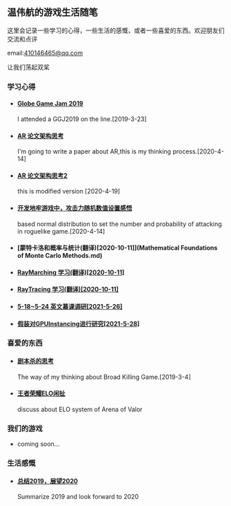 ##  温伟航的游戏生活随笔



这里会记录一些学习的心得，一些生活的感慨，或者一些喜爱的东西。欢迎朋友们交流和点评 

email:410146465@qq.com

让我们荡起双桨

### 学习心得

- #### [Globe Game Jam 2019](ggj2019.md)

  I attended a GGJ2019 on the line.[2019-3-23]

- #### [AR 论文架构思考](paper_1.md)

  I'm going to write a paper about AR,this is my thinking process.[2020-4-14]

- #### [AR 论文架构思考2](paper_2.md)

  this is modified version [2020-4-19]

- #### [开发地牢游戏中，攻击力随机数值设置感悟](atk_num_setting.md)

  based normal distribution to set the number and probability of attacking in roguelike game.[2020-4-14]

- #### [蒙特卡洛和概率与统计(翻译)[2020-10-11]](Mathematical Foundations of Monte Carlo Methods.md)

- #### [RayMarching 学习(翻译)[2020-10-11]](RayMarching.md)

- #### [RayTracing 学习(翻译)[2020-10-11]](RayTracing.md)

- #### [5-18~5-24 英文慕课调研[2021-5-26]](ECG_review/5-18~5-24_MoocResearch.md)

- #### [假装对GPUInstancing进行研究[2021-5-28]](ECG_review/GPUInstanceResearch.md)


### 喜爱的东西

- #### [剧本杀的思考](jbs_thinking.md)

  The way of my thinking about Broad Killing Game.[2019-3-4]
  
- #### [王者荣耀ELO闲扯](Discuss_About_ELO.md)

  discuss about ELO system of Arena of Valor

### 我们的游戏

- coming soon...

### 生活感慨

- #### [总结2019，展望2020](2019_end.md)

  Summarize 2019 and look forward to 2020